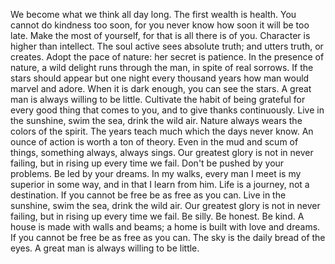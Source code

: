 We become what we think all day long.
The first wealth is health.
You cannot do kindness too soon, for you never know how soon it will be too late.
Make the most of yourself, for that is all there is of you.
Character is higher than intellect.
The soul active sees absolute truth; and utters truth, or creates.
Adopt the pace of nature: her secret is patience.
In the presence of nature, a wild delight runs through the man, in spite of real sorrows.
If the stars should appear but one night every thousand years how man would marvel and adore.
When it is dark enough, you can see the stars.
A great man is always willing to be little.
Cultivate the habit of being grateful for every good thing that comes to you, and to give thanks continuously.
Live in the sunshine, swim the sea, drink the wild air.
Nature always wears the colors of the spirit.
The years teach much which the days never know.
An ounce of action is worth a ton of theory.
Even in the mud and scum of things, something always, always sings.
Our greatest glory is not in never failing, but in rising up every time we fail.
Don't be pushed by your problems. Be led by your dreams.
In my walks, every man I meet is my superior in some way, and in that I learn from him.
Life is a journey, not a destination.
If you cannot be free be as free as you can.
Live in the sunshine, swim the sea, drink the wild air.
Our greatest glory is not in never failing, but in rising up every time we fail.
Be silly. Be honest. Be kind.
A house is made with walls and beams; a home is built with love and dreams.
If you cannot be free be as free as you can.
The sky is the daily bread of the eyes.
A great man is always willing to be little.
